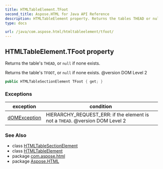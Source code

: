 ```yaml
---
title: HTMLTableElement.TFoot
second_title: Aspose.HTML for Java API Reference
description: HTMLTableElement property. Returns the tables THEAD or null if none exists
type: docs

url: /java/com.aspose.html/htmltableelement/tfoot/
---
```

## HTMLTableElement.TFoot property

Returns the table's `THEAD`, or `null` if none exists.

Returns the table's `TFOOT`, or `null` if none exists. @version DOM Level 2

```java
public HTMLTableSectionElement TFoot { get; }
```

### Exceptions

| exception | condition |
| --- | --- |
| [dOMException](../../../com.aspose.html.dom/domexception/) | HIERARCHY_REQUEST_ERR: if the element is not a `THEAD`. @version DOM Level 2 |

### See Also

* class [HTMLTableSectionElement](../../htmltablesectionelement/)
* class [HTMLTableElement](../)
* package [com.aspose.html](../../../com.aspose.html/)
* package [Aspose.HTML](../../../)
